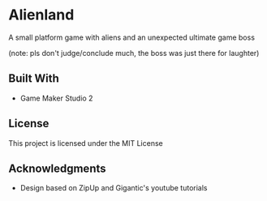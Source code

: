# Alienland

A small platform game with aliens and an unexpected ultimate game boss

(note: pls don't judge/conclude much, the boss was just there for laughter)

## Built With

- Game Maker Studio 2

## License

This project is licensed under the MIT License

## Acknowledgments

- Design based on ZipUp and Gigantic's youtube tutorials

